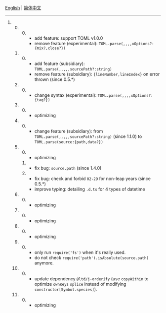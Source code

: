 ﻿[English](https://GitHub.com/LongTengDao/j-toml/tree/master/docs/English/) | [简体中文](https://GitHub.com/LongTengDao/j-toml/tree/master/docs/简体中文/)
___
1.  0.  0.  +   add feature: support TOML v1.0.0
            *   remove feature (experimental): `TOML.parse(,,,,xOptions?:{mix?,close?})`
    1.  0.  +   add feature (subsidiary): `TOML.parse(,,,,,sourcePath?:string)`
            -   remove feature (subsidiary): `{lineNumber,lineIndex}` on error thrown (since 0.5.*)
    2.  0.  *   change syntax (experimental): `TOML.parse(,,,,xOptions?:{tag?})`
    3.  0.  *   optimizing
    4.  0.  *   change feature (subsidiary): from `TOML.parse(,,,,,sourcePath?:string)` (since 1.1.0) to `TOML.parse(source:{path,data?})`
    5.  0.  *   optimizing
        1.  *   fix bug: `source.path` (since 1.4.0)
        2.  *   fix bug: check and forbid `02-29` for non-leap years (since 0.5.*)
            +   improve typing: detailing `.d.ts` for 4 types of datetime
    6.  0.  *   optimizing
    7.  0.  *   optimizing
    8.  0.  *   optimizing
    9.  0.  *   only run `require('fs')` when it's really used.
            *   do not check `require('path').isAbsolute(source.path)` anymore.
    10. 0.  *   update dependency `@ltd/j-orderify` (use `copyWithin` to optimize `ownKeys` `splice` instead of modifying `constructor[Symbol.species]`).
    11. 0.  *   optimizing
